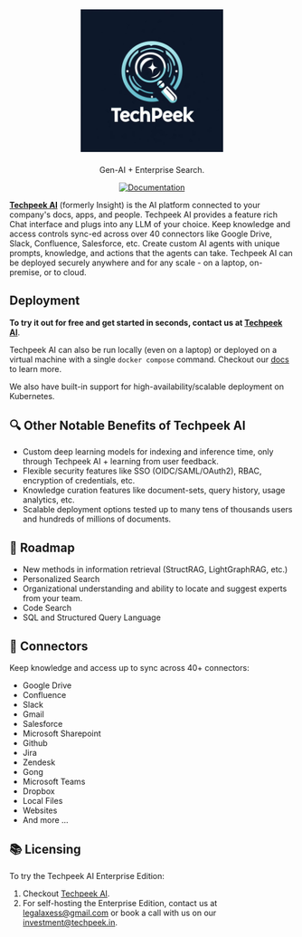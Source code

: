 <a name="readme-top"></a>

<h2 align="center">
<a href="https://techpeek.in/"> <img width="50%" src="https://github.com/xIBBAx/Latest-GenAI-Enterprise/blob/main/web/public/Techpeek.png" /></a>
</h2>

<p align="center">
<p align="center">Gen-AI + Enterprise Search.</p>

<p align="center">
<a href="https://github.com/xIBBAx/Techpeek-AI-Documentations" target="_blank">
    <img src="https://img.shields.io/badge/docs-view-blue" alt="Documentation">
</a>
</p>

<strong>[Techpeek AI](https://techpeek.in/)</strong> (formerly Insight) is the AI platform connected to your company's docs, apps, and people.
Techpeek AI provides a feature rich Chat interface and plugs into any LLM of your choice.
Keep knowledge and access controls sync-ed across over 40 connectors like Google Drive, Slack, Confluence, Salesforce, etc.
Create custom AI agents with unique prompts, knowledge, and actions that the agents can take.
Techpeek AI can be deployed securely anywhere and for any scale - on a laptop, on-premise, or to cloud.

## Deployment

**To try it out for free and get started in seconds, contact us at [Techpeek AI](mailto:legalaxess@gmail.com)**.

Techpeek AI can also be run locally (even on a laptop) or deployed on a virtual machine with a single
`docker compose` command. Checkout our [docs](https://github.com/xIBBAx/Techpeek-AI-Documentations) to learn more.

We also have built-in support for high-availability/scalable deployment on Kubernetes.

## 🔍 Other Notable Benefits of Techpeek AI

- Custom deep learning models for indexing and inference time, only through Techpeek AI + learning from user feedback.
- Flexible security features like SSO (OIDC/SAML/OAuth2), RBAC, encryption of credentials, etc.
- Knowledge curation features like document-sets, query history, usage analytics, etc.
- Scalable deployment options tested up to many tens of thousands users and hundreds of millions of documents.

## 🚧 Roadmap

- New methods in information retrieval (StructRAG, LightGraphRAG, etc.)
- Personalized Search
- Organizational understanding and ability to locate and suggest experts from your team.
- Code Search
- SQL and Structured Query Language

## 🔌 Connectors

Keep knowledge and access up to sync across 40+ connectors:

- Google Drive
- Confluence
- Slack
- Gmail
- Salesforce
- Microsoft Sharepoint
- Github
- Jira
- Zendesk
- Gong
- Microsoft Teams
- Dropbox
- Local Files
- Websites
- And more ...

## 📚 Licensing

To try the Techpeek AI Enterprise Edition:

1. Checkout [Techpeek AI](https://enterprise.techpeek.in/).
2. For self-hosting the Enterprise Edition, contact us at [legalaxess@gmail.com](mailto:legalaxess@gmail.com) or book a call with us on our [investment@techpeek.in](mailto:investment@techpeek.in).
